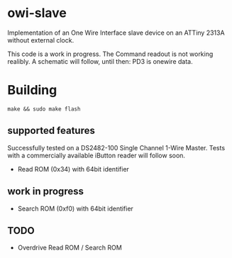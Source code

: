 # owi-slave

Implementation of an One Wire Interface slave device on an ATTiny 2313A without
external clock.

This code is a work in progress. The Command readout is not working realibly.
A schematic will follow, until then: PD3 is onewire data.

# Building

    make && sudo make flash

## supported features

Successfully tested on a DS2482-100 Single Channel 1-Wire Master.
Tests with a commercially available iButton reader will follow soon.

* Read ROM (0x34) with 64bit identifier

## work in progress

* Search ROM (0xf0) with 64bit identifier

## TODO

* Overdrive Read ROM / Search ROM

